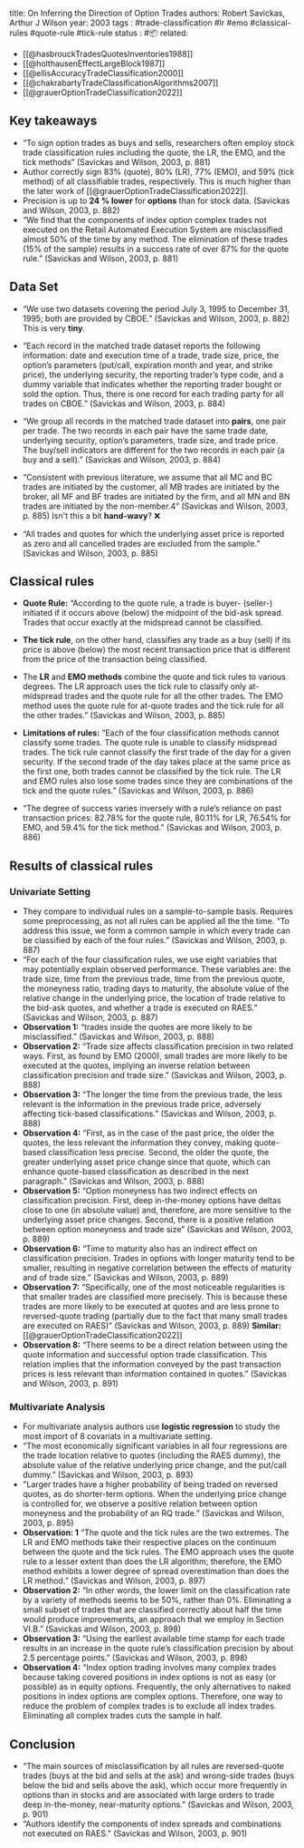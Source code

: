 
title: On Inferring the Direction of Option Trades
authors: Robert Savickas, Arthur J Wilson
year: 2003
tags : #trade-classification #lr #emo #classical-rules #quote-rule #tick-rule 
status : #📦 
related:
- [[@hasbrouckTradesQuotesInventories1988]]
- [[@holthausenEffectLargeBlock1987]]
- [[@ellisAccuracyTradeClassification2000]]
- [[@chakrabartyTradeClassificationAlgorithms2007]]
- [[@grauerOptionTradeClassification2022]]

## Key takeaways

- “To sign option trades as buys and sells, researchers often employ stock trade classification rules including the quote, the LR, the EMO, and the tick methods” (Savickas and Wilson, 2003, p. 881)
- Author correctly sign 83% (quote), 80% (LR), 77% (EMO), and 59% (tick method) of all classifiable trades, respectively. This is much higher than the later work of [[@grauerOptionTradeClassification2022]].
- Precision is up to **24 % lower** for **options** than for stock data. (Savickas and Wilson, 2003, p. 882)
- “We find that the components of index option complex trades not executed on the Retail Automated Execution System are misclassified almost 50% of the time by any method. The elimination of these trades (15% of the sample) results in a success rate of over 87% for the quote rule.” (Savickas and Wilson, 2003, p. 881)


## Data Set
- “We use two datasets covering the period July 3, 1995 to December 31, 1995; both are provided by CBOE.”  (Savickas and Wilson, 2003, p. 882) This is very **tiny**. 
- “Each record in the matched trade dataset reports the following information: date and execution time of a trade, trade size, price, the option’s parameters (put/call, expiration month and year, and strike price), the underlying security, the reporting trader’s type code, and a dummy variable that indicates whether the reporting trader bought or sold the option. Thus, there is one record for each trading party for all trades on CBOE.” (Savickas and Wilson, 2003, p. 884)
- “We group all records in the matched trade dataset into **pairs**, one pair per trade. The two records in each pair have the same trade date, underlying security, option’s parameters, trade size, and trade price. The buy/sell indicators are different for the two records in each pair (a buy and a sell).” (Savickas and Wilson, 2003, p. 884)

- “Consistent with previous literature, we assume that all MC and BC trades are initiated by the customer, all MB trades are initiated by the broker, all MF and BF trades are initiated by the firm, and all MN and BN trades are initiated by the non-member.4” (Savickas and Wilson, 2003, p. 885) Isn't this a bit **hand-wavy**? ❌
- “All trades and quotes for which the underlying asset price is reported as zero and all cancelled trades are excluded from the sample.” (Savickas and Wilson, 2003, p. 885)

## Classical rules
- **Quote Rule:** “According to the quote rule, a trade is buyer- (seller-) initiated if it occurs above (below) the midpoint of the bid-ask spread. Trades that occur exactly at the midspread cannot be classified. 
- **The tick rule**, on the other hand, classifies any trade as a buy (sell) if its price is above (below) the most recent transaction price that is different from the price of the transaction being classified. 
- The **LR** and **EMO methods** combine the quote and tick rules to various degrees. The LR approach uses the tick rule to classify only at-midspread trades and the quote rule for all the other trades. The EMO method uses the quote rule for at-quote trades and the tick rule for all the other trades.” (Savickas and Wilson, 2003, p. 885)

- **Limitations of rules:** “Each of the four classification methods cannot classify some trades. The quote rule is unable to classify midspread trades. The tick rule cannot classify the first trade of the day for a given security. If the second trade of the day takes place at the same price as the first one, both trades cannot be classified by the tick rule. The LR and EMO rules also lose some trades since they are combinations of the tick and the quote rules.” (Savickas and Wilson, 2003, p. 886)

- “The degree of success varies inversely with a rule’s reliance on past transaction prices: 82.78% for the quote rule, 80.11% for LR, 76.54% for EMO, and 59.4% for the tick method.” (Savickas and Wilson, 2003, p. 886)

## Results of classical rules
### Univariate Setting
- They compare to individual rules on a sample-to-sample basis. Requires some preprocessing, as not all rules can be applied all the the time. “To address this issue, we form a common sample in which every trade can be classified by each of the four rules.” (Savickas and Wilson, 2003, p. 887)
- “For each of the four classification rules, we use eight variables that may potentially explain observed performance. These variables are: the trade size, time from the previous trade, time from the previous quote, the moneyness ratio, trading days to maturity, the absolute value of the relative change in the underlying price, the location of trade relative to the bid-ask quotes, and whether a trade is executed on RAES.” (Savickas and Wilson, 2003, p. 887)
- **Observation 1:** “trades inside the quotes are more likely to be misclassified.” (Savickas and Wilson, 2003, p. 888)
- **Observation 2:** “Trade size affects classification precision in two related ways. First, as found by EMO (2000), small trades are more likely to be executed at the quotes, implying an inverse relation between classification precision and trade size.” (Savickas and Wilson, 2003, p. 888)
- **Observation 3:** “The longer the time from the previous trade, the less relevant is the information in the previous trade price, adversely affecting tick-based classifications.” (Savickas and Wilson, 2003, p. 888)
- **Observation 4:** “First, as in the case of the past price, the older the quotes, the less relevant the information they convey, making quote-based classification less precise. Second, the older the quote, the greater underlying asset price change since that quote, which can enhance quote-based classification as described in the next paragraph.” (Savickas and Wilson, 2003, p. 888)
- **Observation 5:** “Option moneyness has two indirect effects on classification precision. First, deep in-the-money options have deltas close to one (in absolute value) and, therefore, are more sensitive to the underlying asset price changes. Second, there is a positive relation between option moneyness and trade size” (Savickas and Wilson, 2003, p. 889)
- **Observation 6:** “Time to maturity also has an indirect effect on classification precision. Trades in options with longer maturity tend to be smaller, resulting in negative correlation between the effects of maturity and of trade size.” (Savickas and Wilson, 2003, p. 889)
- **Observation 7:** “Specifically, one of the most noticeable regularities is that smaller trades are classified more precisely. This is because these trades are more likely to be executed at quotes and are less prone to reversed-quote trading (partially due to the fact that many small trades are executed on RAES)” (Savickas and Wilson, 2003, p. 889) **Similar:** [[@grauerOptionTradeClassification2022]]
- **Observation 8:** “There seems to be a direct relation between using the quote information and successful option trade classification. This relation implies that the information conveyed by the past transaction prices is less relevant than information contained in quotes.” (Savickas and Wilson, 2003, p. 891)
### Multivariate Analysis
- For multivariate analysis authors use **logistic regression** to study the most import of 8 covariats in a multivariate setting.
- “The most economically significant variables in all four regressions are the trade location relative to quotes (including the RAES dummy), the absolute value of the relative underlying price change, and the put/call dummy.” (Savickas and Wilson, 2003, p. 893)
- "Larger trades have a higher probability of being traded on reversed quotes, as do shorter-term options. When the underlying price change is controlled for, we observe a positive relation between option moneyness and the probability of an RQ trade.” (Savickas and Wilson, 2003, p. 895)
- **Observation: 1** “The quote and the tick rules are the two extremes. The LR and EMO methods take their respective places on the continuum between the quote and the tick rules. The EMO approach uses the quote rule to a lesser extent than does the LR algorithm; therefore, the EMO method exhibits a lower degree of spread overestimation than does the LR method.” (Savickas and Wilson, 2003, p. 897)
- **Observation 2:** “In other words, the lower limit on the classification rate by a variety of methods seems to be 50%, rather than 0%. Eliminating a small subset of trades that are classified correctly about half the time would produce improvements, an approach that we employ in Section VI.B.” (Savickas and Wilson, 2003, p. 898)
- **Observation 3:** “Using the earliest available time stamp for each trade results in an increase in the quote rule’s classification precision by about 2.5 percentage points.” (Savickas and Wilson, 2003, p. 898)
- **Observation 4:** “Index option trading involves many complex trades because taking covered positions in index options is not as easy (or possible) as in equity options. Frequently, the only alternatives to naked positions in index options are complex options. Therefore, one way to reduce the problem of complex trades is to exclude all index trades. Eliminating all complex trades cuts the sample in half.

## Conclusion 
- “The main sources of misclassification by all rules are reversed-quote trades (buys at the bid and sells at the ask) and wrong-side trades (buys below the bid and sells above the ask), which occur more frequently in options than in stocks and are associated with large orders to trade deep in-the-money, near-maturity options.” (Savickas and Wilson, 2003, p. 901)
- “Authors identify the components of index spreads and combinations not executed on RAES.” (Savickas and Wilson, 2003, p. 901)
